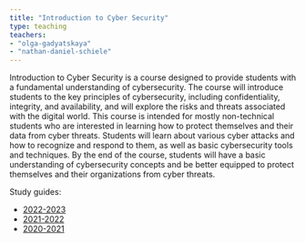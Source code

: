 ```yaml
---
title: "Introduction to Cyber Security"
type: teaching
teachers:
- "olga-gadyatskaya"
- "nathan-daniel-schiele"
---
```


Introduction to Cyber Security is a course designed to provide students with a fundamental understanding of cybersecurity. The course will introduce students to the key principles of cybersecurity, including confidentiality, integrity, and availability, and will explore the risks and threats associated with the digital world. This course is intended for mostly non-technical students who are interested in learning how to protect themselves and their data from cyber threats. Students will learn about various cyber attacks and how to recognize and respond to them, as well as basic cybersecurity tools and techniques. By the end of the course, students will have a basic understanding of cybersecurity concepts and be better equipped to protect themselves and their organizations from cyber threats.

Study guides:

- [2022-2023](https://studiegids.universiteitleiden.nl/courses/111484/introduction-to-cyber-security)
- [2021-2022](https://studiegids.universiteitleiden.nl/courses/106016/introduction-to-cyber-security)
- [2020-2021](https://studiegids.universiteitleiden.nl/courses/103492/introduction-to-cyber-security)
